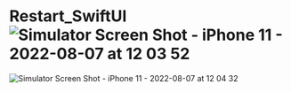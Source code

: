 # Restart_SwiftUI![Simulator Screen Shot - iPhone 11 - 2022-08-07 at 12 03 52](https://user-images.githubusercontent.com/85396144/183278473-daa2e236-847a-4464-a276-f03eaeb2710f.png)


![Simulator Screen Shot - iPhone 11 - 2022-08-07 at 12 04 32](https://user-images.githubusercontent.com/85396144/183278936-a5d68653-7365-4f58-aa17-38f37e6339e5.png)
